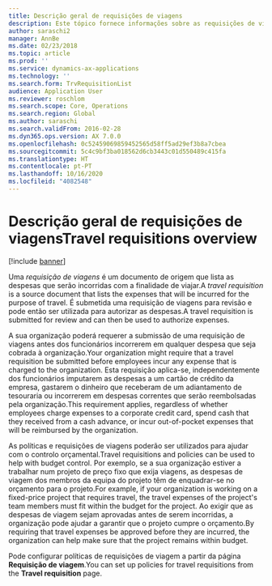 ```yaml
---
title: Descrição geral de requisições de viagens
description: Este tópico fornece informações sobre as requisições de viagens. Uma requisição de viagens documenta as despesas que serão incorridas com a finalidade de viajar.
author: saraschi2
manager: AnnBe
ms.date: 02/23/2018
ms.topic: article
ms.prod: ''
ms.service: dynamics-ax-applications
ms.technology: ''
ms.search.form: TrvRequisitionList
audience: Application User
ms.reviewer: roschlom
ms.search.scope: Core, Operations
ms.search.region: Global
ms.author: saraschi
ms.search.validFrom: 2016-02-28
ms.dyn365.ops.version: AX 7.0.0
ms.openlocfilehash: 0c52459069859452565d58ff5ad29ef3b8a7cbea
ms.sourcegitcommit: 5c4c9bf3ba018562d6cb3443c01d550489c415fa
ms.translationtype: HT
ms.contentlocale: pt-PT
ms.lasthandoff: 10/16/2020
ms.locfileid: "4082548"
---
```

# <a name="travel-requisitions-overview"></a><span data-ttu-id="fa241-104">Descrição geral de requisições de viagens</span><span class="sxs-lookup"><span data-stu-id="fa241-104">Travel requisitions overview</span></span>

[!include [banner](../includes/banner.md)]

<span data-ttu-id="fa241-105">Uma *requisição de viagens* é um documento de origem que lista as despesas que serão incorridas com a finalidade de viajar.</span><span class="sxs-lookup"><span data-stu-id="fa241-105">A *travel requisition* is a source document that lists the expenses that will be incurred for the purpose of travel.</span></span> <span data-ttu-id="fa241-106">É submetida uma requisição de viagens para revisão e pode então ser utilizada para autorizar as despesas.</span><span class="sxs-lookup"><span data-stu-id="fa241-106">A travel requisition is submitted for review and can then be used to authorize expenses.</span></span>

<span data-ttu-id="fa241-107">A sua organização poderá requerer a submissão de uma requisição de viagens antes dos funcionários incorrerem em qualquer despesa que seja cobrada à organização.</span><span class="sxs-lookup"><span data-stu-id="fa241-107">Your organization might require that a travel requisition be submitted before employees incur any expense that is charged to the organization.</span></span> <span data-ttu-id="fa241-108">Esta requisição aplica-se, independentemente dos funcionários imputarem as despesas a um cartão de crédito da empresa, gastarem o dinheiro que receberam de um adiantamento de tesouraria ou incorrerem em despesas correntes que serão reembolsadas pela organização.</span><span class="sxs-lookup"><span data-stu-id="fa241-108">This requirement applies, regardless of whether employees charge expenses to a corporate credit card, spend cash that they received from a cash advance, or incur out-of-pocket expenses that will be reimbursed by the organization.</span></span>

<span data-ttu-id="fa241-109">As políticas e requisições de viagens poderão ser utilizados para ajudar com o controlo orçamental.</span><span class="sxs-lookup"><span data-stu-id="fa241-109">Travel requisitions and policies can be used to help with budget control.</span></span> <span data-ttu-id="fa241-110">Por exemplo, se a sua organização estiver a trabalhar num projeto de preço fixo que exija viagens, as despesas de viagem dos membros da equipa do projeto têm de enquadrar-se no orçamento para o projeto.</span><span class="sxs-lookup"><span data-stu-id="fa241-110">For example, if your organization is working on a fixed-price project that requires travel, the travel expenses of the project's team members must fit within the budget for the project.</span></span> <span data-ttu-id="fa241-111">Ao exigir que as despesas de viagem sejam aprovadas antes de serem incorridas, a organização pode ajudar a garantir que o projeto cumpre o orçamento.</span><span class="sxs-lookup"><span data-stu-id="fa241-111">By requiring that travel expenses be approved before they are incurred, the organization can help make sure that the project remains within budget.</span></span>

<span data-ttu-id="fa241-112">Pode configurar políticas de requisições de viagem a partir da página **Requisição de viagem**.</span><span class="sxs-lookup"><span data-stu-id="fa241-112">You can set up policies for travel requisitions from the **Travel requisition** page.</span></span>
